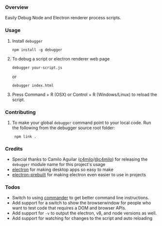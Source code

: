 ### Overview
Easily Debug Node and Electron renderer process scripts.

### Usage

 1. Install ```debugger```

        npm install -g debugger

 2. To debug a script or electron renderer web page

        debugger your-script.js

     or

        debugger index.html

 3. Press Command + R (OSX) or Control + R (Windows/Linux) to reload the script.

### Contributing

1. To make your global ```debugger``` command point to your local code. Run the following from the
debugger source root folder:

        npm link .

### Credits
  - Special thanks to Camilo Aguilar ([c4milo](https://github.com/c4milo)/[@c4milo](https://twitter.com/c4milo)) for releasing the ```debugger``` module name for this project's usage
  - [electron](http://electron.atom.io/) for making desktop apps so easy to make
  - [electron-prebuilt](https://www.npmjs.com/package/electron-prebuilt) for making electron even easier to use in projects

### Todos
  - Switch to using [commander](https://www.npmjs.com/package/commander) to get better command line instructions.
  - Add support for a switch to show the browserwindow for people who want to test code that requires a DOM and browser APIs.
  - Add support for `-v` to output the electron, v8, and node versions as well.
  - Add support for watching for changes to the script and auto reloading
